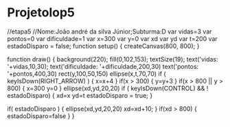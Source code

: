# Projetolop5
//etapa5
//Nome:João andré da silva Júnior;Subturma:D
var vidas=3
var pontos=0
var dificuldade=1
var x=300
var y=0
var xd
var yd
var t=200
var estadoDisparo = false;
function setup() {
  createCanvas(800, 800);
}

function draw() {
  background(220);
  fill(0,102,153);
  textSize(19);
  text('vidas: '+vidas,10,30);
  text('dificuldade: '+dificuldade,200,30)
  text('pontos:  '+pontos,400,30)
  rect(y,100,50,150)
ellipse(x,t,70,70)
   if ( keyIsDown(RIGHT_ARROW) )
  {
    x=x+4
  }
  if(x > 300)
  {
    y=y+3
  }
  if(x > 800 || y > 800)
  {
    x=300
    y=0
  }
  ellipse(xd,yd,20,20)
  if ( keyIsDown(CONTROL) && ! estadoDisparo)
  {
    xd=x
    yd=t
    estadoDisparo = true;
  }

if( estadoDisparo ) {
  ellipse(xd,yd,20,20)
  xd=xd+10;
}
  if(xd > 800)
  {
    estadoDisparo=false
  }
}
  
